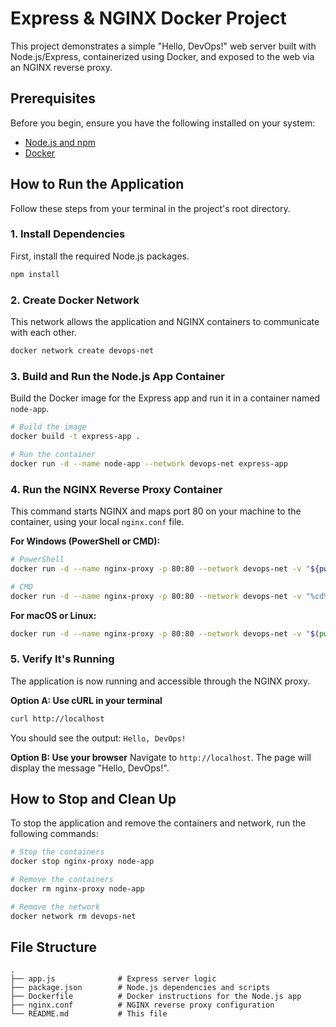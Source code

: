 # Express & NGINX Docker Project

This project demonstrates a simple "Hello, DevOps!" web server built with Node.js/Express, containerized using Docker, and exposed to the web via an NGINX reverse proxy.

## Prerequisites

Before you begin, ensure you have the following installed on your system:
- [Node.js and npm](https://nodejs.org/en/download/)
- [Docker](https://www.docker.com/products/docker-desktop/)

## How to Run the Application

Follow these steps from your terminal in the project's root directory.

### 1. Install Dependencies
First, install the required Node.js packages.
```sh
npm install
```

### 2. Create Docker Network
This network allows the application and NGINX containers to communicate with each other.
```sh
docker network create devops-net
```

### 3. Build and Run the Node.js App Container
Build the Docker image for the Express app and run it in a container named `node-app`.
```sh
# Build the image
docker build -t express-app .

# Run the container
docker run -d --name node-app --network devops-net express-app
```

### 4. Run the NGINX Reverse Proxy Container
This command starts NGINX and maps port 80 on your machine to the container, using your local `nginx.conf` file.

**For Windows (PowerShell or CMD):**
```sh
# PowerShell
docker run -d --name nginx-proxy -p 80:80 --network devops-net -v "${pwd}/nginx.conf:/etc/nginx/nginx.conf:ro" nginx

# CMD
docker run -d --name nginx-proxy -p 80:80 --network devops-net -v "%cd%/nginx.conf:/etc/nginx/nginx.conf:ro" nginx
```

**For macOS or Linux:**
```sh
docker run -d --name nginx-proxy -p 80:80 --network devops-net -v "$(pwd)/nginx.conf:/etc/nginx/nginx.conf:ro" nginx
```

### 5. Verify It's Running
The application is now running and accessible through the NGINX proxy.

**Option A: Use cURL in your terminal**
```sh
curl http://localhost
```
You should see the output: `Hello, DevOps!`

**Option B: Use your browser**
Navigate to `http://localhost`. The page will display the message "Hello, DevOps!".

## How to Stop and Clean Up
To stop the application and remove the containers and network, run the following commands:
```sh
# Stop the containers
docker stop nginx-proxy node-app

# Remove the containers
docker rm nginx-proxy node-app

# Remove the network
docker network rm devops-net
```

## File Structure
```
.
├── app.js              # Express server logic
├── package.json        # Node.js dependencies and scripts
├── Dockerfile          # Docker instructions for the Node.js app
├── nginx.conf          # NGINX reverse proxy configuration
└── README.md           # This file
```
